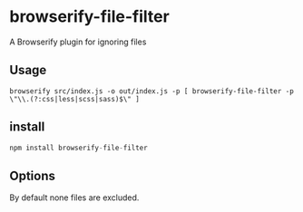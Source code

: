 # browserify-file-filter

A Browserify plugin for ignoring files 

## Usage

```
browserify src/index.js -o out/index.js -p [ browserify-file-filter -p \"\\.(?:css|less|scss|sass)$\" ]
```

## install

```js
npm install browserify-file-filter
```

## Options

By default none files are excluded. 

